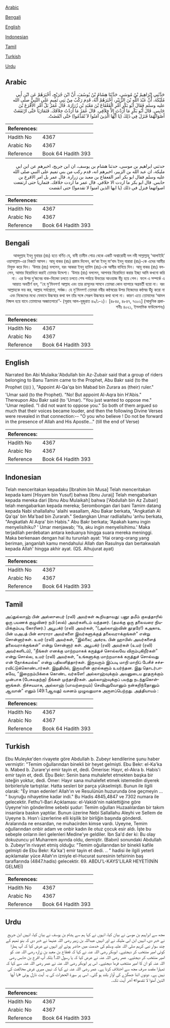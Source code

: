 [Arabic](#arabic)

[Bengali](#bengali)

[English](#english)

[Indonesian](#indonesian)

[Tamil](#tamil)

[Turkish](#turkish)

[Urdu](#urdu)

## Arabic


<div dir="rtl" lang="ar" style={{fontSize:'larger',backgroundColor:'#f8f9fa',padding:20}}>
حَدَّثَنِي إِبْرَاهِيمُ بْنُ مُوسَى، حَدَّثَنَا هِشَامُ بْنُ يُوسُفَ، أَنَّ ابْنَ جُرَيْجٍ، أَخْبَرَهُمْ عَنِ ابْنِ أَبِي مُلَيْكَةَ، أَنَّ عَبْدَ اللَّهِ بْنَ الزُّبَيْرِ، أَخْبَرَهُمْ أَنَّهُ، قَدِمَ رَكْبٌ مِنْ بَنِي تَمِيمٍ عَلَى النَّبِيِّ صلى الله عليه وسلم فَقَالَ أَبُو بَكْرٍ أَمِّرِ الْقَعْقَاعَ بْنَ مَعْبَدِ بْنِ زُرَارَةَ‏.‏ قَالَ عُمَرُ بَلْ أَمِّرِ الأَقْرَعَ بْنَ حَابِسٍ‏.‏ قَالَ أَبُو بَكْرٍ مَا أَرَدْتَ إِلاَّ خِلاَفِي‏.‏ قَالَ عُمَرُ مَا أَرَدْتُ خِلاَفَكَ‏.‏ فَتَمَارَيَا حَتَّى ارْتَفَعَتْ أَصْوَاتُهُمَا فَنَزَلَ فِي ذَلِكَ ‏(‏يَا أَيُّهَا الَّذِينَ آمَنُوا لاَ تُقَدِّمُوا‏)‏ حَتَّى انْقَضَتْ‏.‏
</div>
<div style={{backgroundColor:'#f8f9fa',padding:20, marginBottom: 10}}><table> <thead> <tr> <th>References:</th> <th></th> </tr> </thead> <tbody><tr><td>Hadith No</td><td>4367</td></tr><tr><td>Arabic No</td><td>4367</td></tr><tr><td>Reference</td><td>Book 64 Hadith 393</td></tr></tbody></table></div>


<div dir="rtl" lang="ar" style={{fontSize:'larger',backgroundColor:'#f8f9fa',padding:20}}>
حدثني ابراهيم بن موسى، حدثنا هشام بن يوسف، ان ابن جريج، اخبرهم عن ابن ابي مليكة، ان عبد الله بن الزبير، اخبرهم انه، قدم ركب من بني تميم على النبي صلى الله عليه وسلم فقال ابو بكر امر القعقاع بن معبد بن زرارة. قال عمر بل امر الاقرع بن حابس. قال ابو بكر ما اردت الا خلافي. قال عمر ما اردت خلافك. فتماريا حتى ارتفعت اصواتهما فنزل في ذلك (يا ايها الذين امنوا لا تقدموا) حتى انقضت
</div>
<div style={{backgroundColor:'#f8f9fa',padding:20, marginBottom: 10}}><table> <thead> <tr> <th>References:</th> <th></th> </tr> </thead> <tbody><tr><td>Hadith No</td><td>4367</td></tr><tr><td>Arabic No</td><td>4367</td></tr><tr><td>Reference</td><td>Book 64 Hadith 393</td></tr></tbody></table></div>

## Bengali


<div dir="rtl" lang="bn" style={{fontSize:'larger',backgroundColor:'#f8f9fa',padding:20}}>
‘আবদুল্লাহ ইবনু যুবায়র (রাঃ) হতে বর্ণিত যে, বানী তামীম গোত্র থেকে একটি অশ্বারোহী দল নবী সাল্লাল্লাহু ‘আলাইহি ওয়াসাল্লাম-এর নিকটে আসল। আবূ বাকর (রাঃ) প্রস্তাব দিলেন, কা‘কা ইবনু মা‘বাদ ইবনু যারারা (রাঃ)-কে এদের আমীর নিযুক্ত করে দিন। ‘উমার (রাঃ) বললেন, বরং আকরা ইবনু হাবিস (রাঃ)-কে আমীর বানিয়ে দিন। আবূ বাকর (রাঃ) বললেন, আমার বিরোধিতা করাই তোমার উদ্দেশ্য। ‘উমার (রাঃ) বললেন, আপনার বিরোধিতা করার ইচ্ছা আমি কখনো করি না। এর উপর দু’জনের বাক-বিতন্ডা চলতে চলতে শেষ পর্যায়ে উভয়ের আওয়াজ উঁচু হয়ে গেল। ফলে এ সম্পর্কে এ আয়াত অবতীর্ণ হল, ‘‘হে মু’মিনগণ! আল্লাহ এবং তার রাসূলের সামনে তোমরা কোন ব্যাপারে অগ্রবর্তী হয়ো না। বরং আল্লাহকে ভয় কর, আল্লাহ সর্বশ্রোতা, সর্বজ্ঞ। হে মু’মিনগণ! তোমরা নবীর কণ্ঠস্বরের উপর নিজেদের কণ্ঠস্বর উঁচু করো না এবং নিজেদের মধ্যে যেভাবে উচ্চস্বরে কথা বল তাঁর সঙ্গে সেরূপ উচ্চস্বরে কথা বলো না। কারণ এতে তোমাদের ‘আমল নিষ্ফল হয়ে যাবে তোমাদের অজ্ঞাতসারে’’- (সূরাহ আল-হুজুরাত ৪৯/১-২)। [৪৮৪৫, ৪৮৪৭, ৭৩০২] (আধুনিক প্রকাশনীঃ ৪০২১, ইসলামিক ফাউন্ডেশনঃ)
</div>
<div style={{backgroundColor:'#f8f9fa',padding:20, marginBottom: 10}}><table> <thead> <tr> <th>References:</th> <th></th> </tr> </thead> <tbody><tr><td>Hadith No</td><td>4367</td></tr><tr><td>Arabic No</td><td>4367</td></tr><tr><td>Reference</td><td>Book 64 Hadith 393</td></tr></tbody></table></div>

## English


<div dir="ltr" lang="en" style={{fontSize:'larger',backgroundColor:'#f8f9fa',padding:20}}>
Narrated Ibn Abi Mulaika:'Abdullah bin Az-Zubair said that a group of riders belonging to Banu Tamim came to the Prophet, Abu Bakr said (to the Prophet (ﷺ) ), "Appoint Al-Qa'qa bin Mabad bin Zurara as (their) ruler." 'Umar said (to the Prophet). "No! But appoint Al-Aqra bin H'Abis." Thereupon Abu Bakr said (to 'Umar). "You just wanted to oppose me." 'Umar replied. "I did not want to oppose you." So both of them argued so much that their voices became louder, and then the following Divine Verses were revealed in that connection:-- "O you who believe ! Do not be forward in the presence of Allah and His Apostle..." (till the end of Verse)
</div>
<div style={{backgroundColor:'#f8f9fa',padding:20, marginBottom: 10}}><table> <thead> <tr> <th>References:</th> <th></th> </tr> </thead> <tbody><tr><td>Hadith No</td><td>4367</td></tr><tr><td>Arabic No</td><td>4367</td></tr><tr><td>Reference</td><td>Book 64 Hadith 393</td></tr></tbody></table></div>

## Indonesian


<div dir="ltr" lang="id" style={{fontSize:'larger',backgroundColor:'#f8f9fa',padding:20}}>
Telah menceritakan kepadaku [Ibrahim bin Musa] Telah menceritakan kepada kami [Hisyam bin Yusuf] bahwa [Ibnu Juraij] Telah mengabarkan kepada mereka dari [Ibnu Abu Mulaikah] bahwa ['Abdullah bin Az Zubair] telah mengabarkan kepada mereka; Serombongan dari bani Tamim datang kepada Nabi shallallahu 'alaihi wasallam, Abu Bakar berkata, "Angkatlah Al Qa'qa' bin Ma'bad bin Zurarah." Sedangkan Umar radliallahu 'anhu berkata, "Angkatlah Al Aqra' bin Habis." Abu Bakr berkata; 'Apakah kamu ingin menyelisihiku? ' Umar menjawab; 'Ya, aku ingin menyelisihimu.' Maka terjadilah perdebatan antara keduanya hingga suara mereka meninggi. Maka berkenaan dengan hal itu turunlah ayat: 'Hai orang-orang yang beriman, janganlah kamu mendahului Allah dan Rasulnya dan bertakwalah kepada Allah' hingga akhir ayat. (QS. Alhujurat ayat)
</div>
<div style={{backgroundColor:'#f8f9fa',padding:20, marginBottom: 10}}><table> <thead> <tr> <th>References:</th> <th></th> </tr> </thead> <tbody><tr><td>Hadith No</td><td>4367</td></tr><tr><td>Arabic No</td><td>4367</td></tr><tr><td>Reference</td><td>Book 64 Hadith 393</td></tr></tbody></table></div>

## Tamil


<div dir="ltr" lang="ta" style={{fontSize:'larger',backgroundColor:'#f8f9fa',padding:20}}>
அப்துல்லாஹ் பின் அஸ்ஸுபைர் (ரலி) அவர்கள் கூறியதாவது: பனூ தமீம் குலத்தாரில் ஒரு பயணக் குழுவினர் நபி (ஸல்) அவர்களிடம் வந்தனர். (தமக்கு ஒரு தலைவரை நியமிக்கும்படி கோரினர்.) அபூபக்ர் (ரலி) அவர்கள், “(அல்லாஹ்வின் தூதரே!) கஅகாஉ பின் மஅபத் பின் ஸுராரா அவர்களை இவர்களுக்குத் தலைவராக்குங்கள்” என்று சொன்னார்கள். உமர் (ரலி) அவர்கள், “இல்லை; அக்ரஉ பின் ஹாபிஸ் அவர்களைத் தலைவராக்குங்கள்” என்று சொன்னார் கள். அபூபக்ர் (ரலி) அவர்கள் (உமர் (ரலி) அவர்களிடம்), “நீங்கள் எனக்கு மாற்றமாகக் கருத்துச் சொல்லவே விரும்புகிறீர்கள்” என்று சொல்ல, உமர் (ரலி) அவர்கள், “உங்களுக்கு மாற்றமாகக் கருத்துச் சொல்வது என் நோக்கமல்ல” என்று பதிலளித்தார்கள். இருவரும் இப்படி மாறி மாறிப் பேசிச் சச்சரவிட்டுக்கொண்டார்கள். இறுதியில், இருவரின் குரல்களும் உயர்ந்தன. இது தொடர்பாகவே, “இறைநம்பிக்கை கொண்ட வர்களே! அல்லாஹ்வுக்கும் அவனுடைய தூதருக்கும் முன்பாக (பேசுவதற்கு) நீங்கள் முந்தாதீர்கள். அல்லாஹ்வுக்குப் பயந்து நடந்துகொள்ளுங்கள். நிச்சயமாக, அல்லாஹ் (யாவற்றையும்) செவியுறுவோனும் நன்கறிந்தோனும் ஆவான்” எனும் (49:1ஆவது) வசனம் முழுவதுமாக அருளப்பெற்றது. அத்தியாயம் :
</div>
<div style={{backgroundColor:'#f8f9fa',padding:20, marginBottom: 10}}><table> <thead> <tr> <th>References:</th> <th></th> </tr> </thead> <tbody><tr><td>Hadith No</td><td>4367</td></tr><tr><td>Arabic No</td><td>4367</td></tr><tr><td>Reference</td><td>Book 64 Hadith 393</td></tr></tbody></table></div>

## Turkish


<div dir="ltr" lang="tr" style={{fontSize:'larger',backgroundColor:'#f8f9fa',padding:20}}>
Ebu Muleyke'den rivayete göre Abdullah b. Zubeyr kendilerine şunu haber vermiştir: "Temim oğullarından binekli bir heyet gelmişti. Ebu Bekr: el-Ka'ka b. Mabed b. Zurare'yi emir tayin et, dedi. Ömerise: Hayır, el-Akra b. Habis'i emir tayin et, dedi. Ebu Bekr: Senin bana muhalefet etmekten başka bir isteğin yoktur, dedi. Ömer: Hayır sana muhalefet etmek istemedim diyerek birbirleriyle tartıştılar. Hatta sesleri bir parça yükselmişti. Bunun ile ilgili olarak: "Ey iman edenler! Allah'ın ve Resulünün huzurunda öne geçmeyin ... " buyruğu nihayetine kadar indi." Bu Hadis 4845,4847 ve 7302 numara ile gelecektir. Fethu'l-Bari Açıklaması: el-Vakidı'nin naklettiğine göre Uyeyne'nin gönderilme sebebi şudur: Temim oğulları Huzaalılardan bir takım insanlara baskın yaptılar. Bunun üzerine Nebi Sallallahu Aleyhi ve Sellem de Uyeyne b. Hısn'ı üzerlerine elli kişilik bir birliğin başında gönderdi. Aralarında ne ensardan, ne muhacirden kimse vardı. Uyeyne, Temim oğullarından onbir adam ve onbir kadın ile otuz çocuk esir aldı. İşte bu sebeple onların ileri gelenleri Medine'ye geldiler. İbn Sa'd der ki: Bu olay dokuzuncu yıl Muharrem ayında oldu, demiştir. (Babın) sonundaki Abdullah b. Zubeyr'in rivayet etmiş olduğu: "Temim oğullarından bir binekli kafile gelmişti de Ebu Bekr: Ka'ka') emir tayin et dedi. .. " hadisi ile ilgili yeterli açıklamalar yüce Allah'ın izniyle el-Hucurat suresinin tefsirinin baş taraflarında (4847.hadis) gelecektir. 69. ABDU'L-KAYS'LILAR HEYETİ(NİN GELMEİ)
</div>
<div style={{backgroundColor:'#f8f9fa',padding:20, marginBottom: 10}}><table> <thead> <tr> <th>References:</th> <th></th> </tr> </thead> <tbody><tr><td>Hadith No</td><td>4367</td></tr><tr><td>Arabic No</td><td>4367</td></tr><tr><td>Reference</td><td>Book 64 Hadith 393</td></tr></tbody></table></div>

## Urdu


<div dir="rtl" lang="ur" style={{fontSize:'larger',backgroundColor:'#f8f9fa',padding:20}}>
مجھ سے ابراہیم بن موسیٰ نے بیان کیا، انہوں نے کہا ہم سے ہشام بن یوسف نے بیان کیا، انہیں ابن جریج نے خبر دی، انہیں ابن ابی ملیکہ نے اور انہیں عبداللہ بن زبیر رضی اللہ عنہما نے خبر دی کہ بنو تمیم کے چند سوار نبی کریم صلی اللہ علیہ وسلم کی خدمت میں حاضر ہوئے اور انہوں نے عرض کیا کہ آپ ہمارا کوئی امیر منتخب کر دیجئیے۔ ابوبکر رضی اللہ عنہ نے کہا کہ قعقاع بن معبد بن زرارہ رضی اللہ عنہ کو امیر منتخب کر دیجئیے۔ عمر رضی اللہ عنہ نے عرض کیا کہ یا رسول اللہ! بلکہ آپ اقرع بن حابس رضی اللہ عنہ کو ان کا امیر منتخب فرما دیجئیے۔ اس پر ابوبکر رضی اللہ عنہ نے عمر رضی اللہ عنہ سے کہا کہ تمہارا مقصد صرف مجھ سے اختلاف کرنا ہے۔ عمر رضی اللہ عنہ نے کہا کہ نہیں میری غرض مخالفت کی نہیں ہے۔ دونوں اتنا جھگڑے کی آواز بلند ہو گئی۔ اسی پر سورۃ الحجرات کی یہ آیت نازل ہوئی «يا أيها الذين آمنوا لا تقدموا‏» آخر آیت تک۔
</div>
<div style={{backgroundColor:'#f8f9fa',padding:20, marginBottom: 10}}><table> <thead> <tr> <th>References:</th> <th></th> </tr> </thead> <tbody><tr><td>Hadith No</td><td>4367</td></tr><tr><td>Arabic No</td><td>4367</td></tr><tr><td>Reference</td><td>Book 64 Hadith 393</td></tr></tbody></table></div>